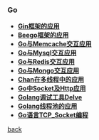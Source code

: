 
### Go

  * **[Gin框架的应用](https://github.com/bingbo/ginapp)**
  * **[Beego框架的应用](https://github.com/bingbo/beego-app)**
  * **[Go与Memcache交互应用](./detail/Go与Memcache交互应用.html)**
  * **[Go与Mysql交互应用](./detail/Go与Mysql交互应用.html)**
  * **[Go与Redis交互应用](./detail/Go与Redis交互应用.html)**
  * **[Go与Mongo交互应用](./detail/Go与Mongo交互应用.html)**
  * **[Chan在多线程中的应用](./detail/Chan在多线程中的应用.html)**
  * **[Go中Socket及Http应用](./detail/Go中Socket及Http应用.html)**
  * **[Golang调试工具Delve](./detail/golang调试工具Delve.html)**
  * **[Golang线程池的应用](https://github.com/bingbo/goroutinepool)**
  * **[Go语言TCP_Socket编程](./detail/Go语言TCP_Socket编程.html)**
  
[back](./../../)
